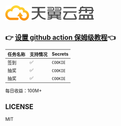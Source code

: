 # ![logo](assets/logo.png)
## 👉 [设置 github action 保姆级教程](https://github.com/hudiemon/course/blob/main/README.md)👈
| 任务名称       | 支持情况 | Secrets          |
|------------|------|------------------|
| 签到         | ✅    | `COOKIE`         |
| 抽奖         | ✅    | `COOKIE`         |
| 抽奖         | ✅    | `COOKIE`         |
每日收益：100M+ 
## LICENSE
MIT

